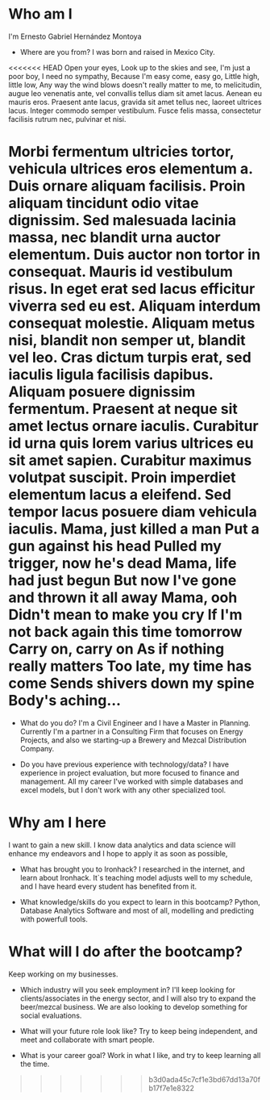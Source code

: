 # Who am I
I'm Ernesto Gabriel Hernández Montoya

* Where are you from?
I was born and raised in Mexico City.

<<<<<<< HEAD
Open your eyes,
Look up to the skies and see,
I'm just a poor boy, I need no sympathy,
Because I'm easy come, easy go,
Little high, little low,
Any way the wind blows doesn't really matter to me, to melicitudin, augue leo venenatis ante, vel convallis tellus diam sit amet lacus. Aenean eu mauris eros. Praesent ante lacus, gravida sit amet tellus nec, laoreet ultrices lacus. Integer commodo semper vestibulum. Fusce felis massa, consectetur facilisis rutrum nec, pulvinar et nisi.

Morbi fermentum ultricies tortor, vehicula ultrices eros elementum a. Duis ornare aliquam facilisis. Proin aliquam tincidunt odio vitae dignissim. Sed malesuada lacinia massa, nec blandit urna auctor elementum. Duis auctor non tortor in consequat. Mauris id vestibulum risus. In eget erat sed lacus efficitur viverra sed eu est. Aliquam interdum consequat molestie. Aliquam metus nisi, blandit non semper ut, blandit vel leo. Cras dictum turpis erat, sed iaculis ligula facilisis dapibus. Aliquam posuere dignissim fermentum. Praesent at neque sit amet lectus ornare iaculis. Curabitur id urna quis lorem varius ultrices eu sit amet sapien. Curabitur maximus volutpat suscipit. Proin imperdiet elementum lacus a eleifend. Sed tempor lacus posuere diam vehicula iaculis.
Mama, just killed a man
Put a gun against his head
Pulled my trigger, now he's dead
Mama, life had just begun
But now I've gone and thrown it all away
Mama, ooh 
Didn't mean to make you cry
If I'm not back again this time tomorrow
Carry on, carry on
As if nothing really matters
Too late, my time has come
Sends shivers down my spine
Body's aching…
=======
* What do you do?
I'm a Civil Engineer and I have a Master in Planning. Currently I'm a partner in a Consulting Firm that focuses on Energy Projects, and also we starting-up a Brewery and Mezcal Distribution Company.

* Do you have previous experience with technology/data?
I have experience in project evaluation, but more focused to finance and management. All my career I've worked with simple databases and excel models, but I don't work with any other specialized tool.

# Why am I here
I want to gain a new skill. I know data analytics and data science will enhance my endeavors and I hope to apply it as soon as possible,

* What has brought you to Ironhack?
I researched in the internet, and learn about Ironhack. It`s teaching model adjusts well to my schedule, and I have heard every student has benefited from it.

* What knowledge/skills do you expect to learn in this bootcamp?
Python, Database Analytics Software and most of all, modelling and predicting with powerfull tools.

# What will I do after the bootcamp?
Keep working on my businesses.

* Which industry will you seek employment in?
I'll keep looking for clients/associates in the energy sector, and I will also try to expand the beer/mezcal business. We are also looking to develop something for social evaluations.

* What will your future role look like?
Try to keep being independent, and meet and collaborate with smart people.

* What is your career goal?
Work in what I like, and try to keep learning all the time.
>>>>>>> b3d0ada45c7cf1e3bd67dd13a70fb17f7e1e8322
